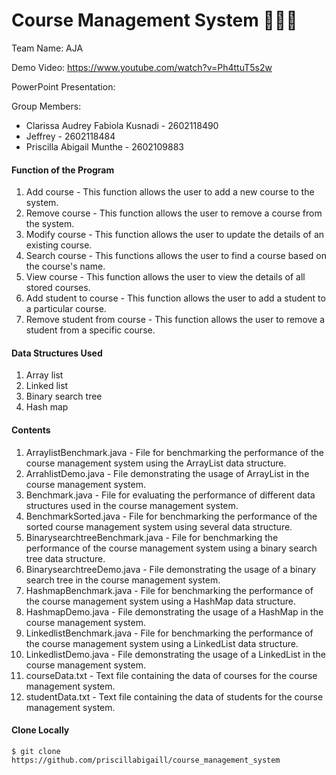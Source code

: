 # Course Management System 👩🏻‍💻

Team Name: AJA

Demo Video: https://www.youtube.com/watch?v=Ph4ttuT5s2w

PowerPoint Presentation: 

Group Members:

- Clarissa Audrey Fabiola Kusnadi - 2602118490
- Jeffrey - 2602118484
- Priscilla Abigail Munthe - 2602109883



#### Function of the Program

1. Add course -  This function allows the user to add a new course to the system.
2. Remove course -  This function allows the user to remove a course from the system. 
3. Modify course - This function allows the user to update the details of an existing course. 
4. Search course - This functions allows the user to find a course based on the course's name.
5. View course - This function allows the user to view the details of all stored courses. 
6. Add student to course - This function allows the user to add a student to a particular course.
7. Remove student from course - This function allows the user to remove a student from a specific course.



#### Data Structures Used

1. Array list
2. Linked list
3. Binary search tree
4. Hash map



#### Contents

1. ArraylistBenchmark.java - File for benchmarking the performance of the course management system using the ArrayList data structure.
2. ArrahlistDemo.java - File demonstrating the usage of ArrayList in the course management system. 
3. Benchmark.java - File for evaluating the performance of different data structures used in the course management system.
4. BenchmarkSorted.java - File for benchmarking the performance of the sorted course management system using several data structure.
5. BinarysearchtreeBenchmark.java - File for benchmarking the performance of the course management system using a binary search tree data structure.
6. BinarysearchtreeDemo.java - File demonstrating the usage of a binary search tree in the course management system.
7. HashmapBenchmark.java - File for benchmarking the performance of the course management system using a HashMap data structure.
8. HashmapDemo.java - File demonstrating the usage of a HashMap in the course management system.
9. LinkedlistBenchmark.java - File for benchmarking the performance of the course management system using a LinkedList data structure.
10. LinkedlistDemo.java - File demonstrating the usage of a LinkedList in the course management system.
11. courseData.txt - Text file containing the data of courses for the course management system.
12. studentData.txt - Text file containing the data of students for the course management system.



#### Clone Locally

```
$ git clone https://github.com/priscillabigaill/course_management_system
```



